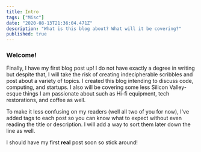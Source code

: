 ```yaml
---
title: Intro
tags: ["Misc"]
date: "2020-08-13T21:36:04.471Z"
description: "What is this blog about? What will it be covering?"
published: true
---
```


### Welcome!

Finally, I have my first blog post up! I do not have exactly a degree in writing but despite that, I will take the risk of creating indecipherable scribbles and post about a variety of topics. I created this blog intending to discuss code, computing, and startups. I also will be covering some less Silicon Valley-esque things I am passionate about such as Hi-fi equipment, tech restorations, and coffee as well.

To make it less confusing on my readers (well all two of you for now), I've added tags to each post so you can know what to expect without even reading the title or description. I will add a way to sort them later down the line as well.

I should have my first **real** post soon so stick around!
